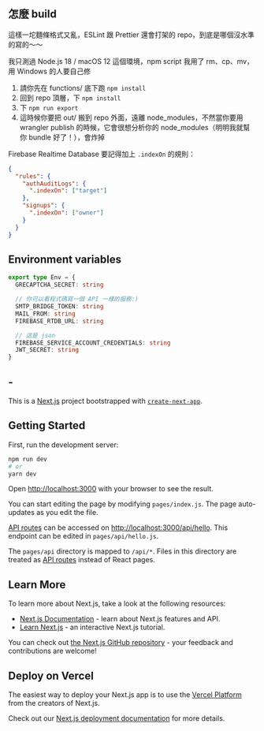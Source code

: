 
## 怎麼 build
這樣一坨麵條格式又亂，ESLint 跟 Prettier 還會打架的 repo，到底是哪個沒水準的寫的～～

我只測過 Node.js 18 / macOS 12 這個環境，npm script 我用了 rm、cp、mv，用 Windows 的人要自己修

1. 請你先在 functions/ 底下跑 `npm install`
2. 回到 repo 頂層，下 `npm install`
3. 下 `npm run export`
4. 這時候你要把 out/ 搬到 repo 外面，遠離 node_modules，不然當你要用 wrangler publish 的時候，它會很想分析你的 node_modules（明明我就幫你 bundle 好了！），會炸掉

Firebase Realtime Database 要記得加上 `.indexOn` 的規則：
```json
{
  "rules": {
    "authAuditLogs": {
      ".indexOn": ["target"]
    },
    "signups": {
      ".indexOn": ["owner"]
    }
  }
}
```

## Environment variables
```ts
export type Env = {
  GRECAPTCHA_SECRET: string

  // 你可以看程式碼寫一個 API 一樣的服務:)
  SMTP_BRIDGE_TOKEN: string
  MAIL_FROM: string
  FIREBASE_RTDB_URL: string

  // 這是 json
  FIREBASE_SERVICE_ACCOUNT_CREDENTIALS: string
  JWT_SECRET: string
}
```

## -
This is a [Next.js](https://nextjs.org/) project bootstrapped with [`create-next-app`](https://github.com/vercel/next.js/tree/canary/packages/create-next-app).

## Getting Started

First, run the development server:

```bash
npm run dev
# or
yarn dev
```

Open [http://localhost:3000](http://localhost:3000) with your browser to see the result.

You can start editing the page by modifying `pages/index.js`. The page auto-updates as you edit the file.

[API routes](https://nextjs.org/docs/api-routes/introduction) can be accessed on [http://localhost:3000/api/hello](http://localhost:3000/api/hello). This endpoint can be edited in `pages/api/hello.js`.

The `pages/api` directory is mapped to `/api/*`. Files in this directory are treated as [API routes](https://nextjs.org/docs/api-routes/introduction) instead of React pages.

## Learn More

To learn more about Next.js, take a look at the following resources:

- [Next.js Documentation](https://nextjs.org/docs) - learn about Next.js features and API.
- [Learn Next.js](https://nextjs.org/learn) - an interactive Next.js tutorial.

You can check out [the Next.js GitHub repository](https://github.com/vercel/next.js/) - your feedback and contributions are welcome!

## Deploy on Vercel

The easiest way to deploy your Next.js app is to use the [Vercel Platform](https://vercel.com/new?utm_medium=default-template&filter=next.js&utm_source=create-next-app&utm_campaign=create-next-app-readme) from the creators of Next.js.

Check out our [Next.js deployment documentation](https://nextjs.org/docs/deployment) for more details.
